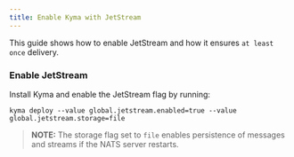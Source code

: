 ```yaml
---
title: Enable Kyma with JetStream
---
```


This guide shows how to enable JetStream and how it ensures `at least once` delivery.

### Enable JetStream

Install Kyma and enable the JetStream flag by running:

```
kyma deploy --value global.jetstream.enabled=true --value global.jetstream.storage=file
```

> **NOTE:** The storage flag set to `file` enables persistence of messages and streams if the NATS server restarts.
